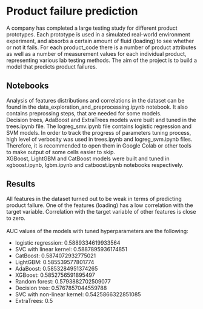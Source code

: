 # Product failure prediction
A company has completed a large testing study for different product prototypes. Each prototype is used in a simulated real-world environment experiment, and absorbs a certain amount of fluid (loading) to see whether or not it fails. For each product_code there is a number of product attributes as well as a number of measurement values for each individual product, representing various lab testing methods. The aim of the project is to build a model that predicts product failures.
<br>
## Notebooks
Analysis of features distributions and correlations in the dataset can be found in the data_exploration_and_preprocessing.ipynb notebook. It also contains preprossing steps, that are needed for some models. <br> 
Decision trees, AdaBoost and ExtraTrees models were built and tuned in the trees.ipynb file. The logreg_smv.ipynb file contains logistic regression and SVM models. In order to track the progress of parameters tuning process, high level of verbosity was used in trees.ipynb and logreg_svm.ipynb files. Therefore, it is recommended to open them in Google Colab or other tools to make output of some cells easier to skip. <br>
XGBoost, LightGBM and CatBoost models were built and tuned in xgboost.ipynb, lgbm.ipynb and catboost.ipynb notebooks respectively. 
<br>
## Results
All features in the dataset turned out to be weak in terms of predicting product failure. One of the features (loading) has a low correlation with the target variable. Correlation with the target variable of other features is close to zero. <br>
<br>
AUC values of the models with tuned hyperparameters are the following:
 * logistic regression: 0.5889334619933564
 * SVC with linear kernel: 0.5887895936174851
 * CatBoost: 0.5874072932775021
 * LightGBM: 0.585539577801774
 * AdaBoost: 0.5853284951374265
 * XGBoost: 0.5852756591895497
 * Random forest: 0.5793882702509077
 * Decision tree: 0.5767857044559788
 * SVC with non-linear kernel: 0.5425866322851085
 * ExtraTrees: 0.5
